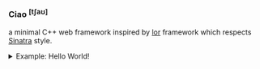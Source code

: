 ### Ciao <sup>[tʃaʊ]<sup>

a minimal C++ web framework inspired by [lor](https://github.com/sumory/lor) framework which respects [Sinatra](https://github.com/sinatra/sinatra) style.


<details><summary>Example: Hello World!</summary><br>


```c++
#include <ciao/app.h>

int main(int argc, char* argv[]) {
    ciao::App app;
    app.get("/", [](ciao::Request& req, ciao::Response& res, ciao::Next& next){
        res.send("hello world!");
    });
    app.listen(8080).run();
    return 0;
}
```

</details>
